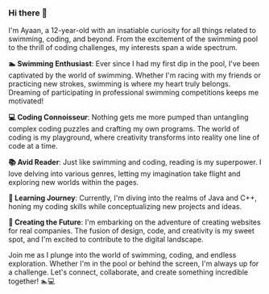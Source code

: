 ### Hi there 👋

I'm Ayaan, a 12-year-old with an insatiable curiosity for all things related to swimming, coding, and beyond. From the excitement of the swimming pool to the thrill of coding challenges, my interests span a wide spectrum.

**🏊 Swimming Enthusiast**: Ever since I had my first dip in the pool, I've been captivated by the world of swimming. Whether I'm racing with my friends or practicing new strokes, swimming is where my heart truly belongs. Dreaming of participating in professional swimming competitions keeps me motivated!

**💻 Coding Connoisseur**: Nothing gets me more pumped than untangling complex coding puzzles and crafting my own programs. The world of coding is my playground, where creativity transforms into reality one line of code at a time.

**📚 Avid Reader**: Just like swimming and coding, reading is my superpower. I love delving into various genres, letting my imagination take flight and exploring new worlds within the pages.

**🌱 Learning Journey**: Currently, I'm diving into the realms of Java and C++, honing my coding skills while conceptualizing new projects and ideas.

**🚀 Creating the Future**: I'm embarking on the adventure of creating websites for real companies. The fusion of design, code, and creativity is my sweet spot, and I'm excited to contribute to the digital landscape.

Join me as I plunge into the world of swimming, coding, and endless exploration. Whether I'm in the pool or behind the screen, I'm always up for a challenge. Let's connect, collaborate, and create something incredible together! 🏊💻
